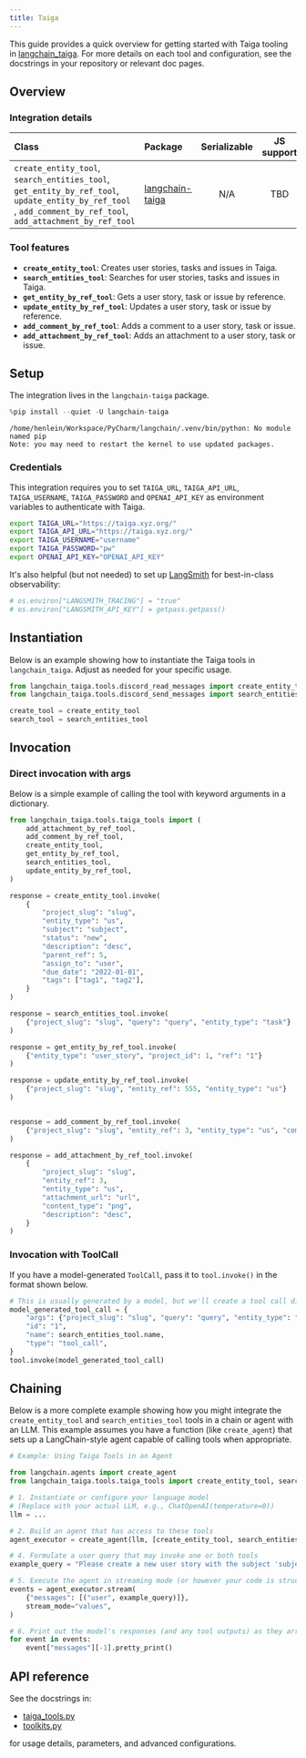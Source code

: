 ```yaml
---
title: Taiga
---
```


This guide provides a quick overview for getting started with Taiga tooling in [langchain_taiga](https://github.com/Shikenso-Analytics/langchain-taiga/blob/main/docs/tools.ipynb). For more details on each tool and configuration, see the docstrings in your repository or relevant doc pages.

## Overview

### Integration details

| Class                                                                                                | Package                                                                    | Serializable | JS support |                                        Package latest                                        |
|:-----------------------------------------------------------------------------------------------------|:---------------------------------------------------------------------------| :---:        |:------------------------------------------------------------------------------:|:--------------------------------------------------------------------------------------------:|
| `create_entity_tool`, `search_entities_tool`, `get_entity_by_ref_tool`, `update_entity_by_ref_tool` , `add_comment_by_ref_tool`, `add_attachment_by_ref_tool` | [langchain-taiga](https://github.com/Shikenso-Analytics/langchain-taiga)   | N/A          |                                      TBD                                       | ![PyPI - Version](https://img.shields.io/pypi/v/langchain-taiga?style=flat-square&label=%20) |

### Tool features

- **`create_entity_tool`**: Creates user stories, tasks and issues in Taiga.
- **`search_entities_tool`**: Searches for user stories, tasks and issues in Taiga.
- **`get_entity_by_ref_tool`**: Gets a user story, task or issue by reference.
- **`update_entity_by_ref_tool`**: Updates a user story, task or issue by reference.
- **`add_comment_by_ref_tool`**: Adds a comment to a user story, task or issue.
- **`add_attachment_by_ref_tool`**: Adds an attachment to a user story, task or issue.

## Setup

The integration lives in the `langchain-taiga` package.

```python
%pip install --quiet -U langchain-taiga
```

```output
/home/henlein/Workspace/PyCharm/langchain/.venv/bin/python: No module named pip
Note: you may need to restart the kernel to use updated packages.
```

### Credentials

This integration requires you to set `TAIGA_URL`, `TAIGA_API_URL`, `TAIGA_USERNAME`, `TAIGA_PASSWORD` and `OPENAI_API_KEY` as environment variables to authenticate with Taiga.

```bash
export TAIGA_URL="https://taiga.xyz.org/"
export TAIGA_API_URL="https://taiga.xyz.org/"
export TAIGA_USERNAME="username"
export TAIGA_PASSWORD="pw"
export OPENAI_API_KEY="OPENAI_API_KEY"
```

It's also helpful (but not needed) to set up [LangSmith](https://smith.langchain.com/) for best-in-class observability:

```python
# os.environ["LANGSMITH_TRACING"] = "true"
# os.environ["LANGSMITH_API_KEY"] = getpass.getpass()
```

## Instantiation

Below is an example showing how to instantiate the Taiga tools in `langchain_taiga`. Adjust as needed for your specific usage.

```python
from langchain_taiga.tools.discord_read_messages import create_entity_tool
from langchain_taiga.tools.discord_send_messages import search_entities_tool

create_tool = create_entity_tool
search_tool = search_entities_tool
```

## Invocation

### Direct invocation with args

Below is a simple example of calling the tool with keyword arguments in a dictionary.

```python
from langchain_taiga.tools.taiga_tools import (
    add_attachment_by_ref_tool,
    add_comment_by_ref_tool,
    create_entity_tool,
    get_entity_by_ref_tool,
    search_entities_tool,
    update_entity_by_ref_tool,
)

response = create_entity_tool.invoke(
    {
        "project_slug": "slug",
        "entity_type": "us",
        "subject": "subject",
        "status": "new",
        "description": "desc",
        "parent_ref": 5,
        "assign_to": "user",
        "due_date": "2022-01-01",
        "tags": ["tag1", "tag2"],
    }
)

response = search_entities_tool.invoke(
    {"project_slug": "slug", "query": "query", "entity_type": "task"}
)

response = get_entity_by_ref_tool.invoke(
    {"entity_type": "user_story", "project_id": 1, "ref": "1"}
)

response = update_entity_by_ref_tool.invoke(
    {"project_slug": "slug", "entity_ref": 555, "entity_type": "us"}
)


response = add_comment_by_ref_tool.invoke(
    {"project_slug": "slug", "entity_ref": 3, "entity_type": "us", "comment": "new"}
)

response = add_attachment_by_ref_tool.invoke(
    {
        "project_slug": "slug",
        "entity_ref": 3,
        "entity_type": "us",
        "attachment_url": "url",
        "content_type": "png",
        "description": "desc",
    }
)
```

### Invocation with ToolCall

If you have a model-generated `ToolCall`, pass it to `tool.invoke()` in the format shown below.

```python
# This is usually generated by a model, but we'll create a tool call directly for demo purposes.
model_generated_tool_call = {
    "args": {"project_slug": "slug", "query": "query", "entity_type": "task"},
    "id": "1",
    "name": search_entities_tool.name,
    "type": "tool_call",
}
tool.invoke(model_generated_tool_call)
```

## Chaining

Below is a more complete example showing how you might integrate the `create_entity_tool` and `search_entities_tool` tools in a chain or agent with an LLM. This example assumes you have a function (like `create_agent`) that sets up a LangChain-style agent capable of calling tools when appropriate.

```python
# Example: Using Taiga Tools in an Agent

from langchain.agents import create_agent
from langchain_taiga.tools.taiga_tools import create_entity_tool, search_entities_tool

# 1. Instantiate or configure your language model
# (Replace with your actual LLM, e.g., ChatOpenAI(temperature=0))
llm = ...

# 2. Build an agent that has access to these tools
agent_executor = create_agent(llm, [create_entity_tool, search_entities_tool])

# 4. Formulate a user query that may invoke one or both tools
example_query = "Please create a new user story with the subject 'subject' in slug project: 'slug'"

# 5. Execute the agent in streaming mode (or however your code is structured)
events = agent_executor.stream(
    {"messages": [("user", example_query)]},
    stream_mode="values",
)

# 6. Print out the model's responses (and any tool outputs) as they arrive
for event in events:
    event["messages"][-1].pretty_print()
```

## API reference

See the docstrings in:

- [taiga_tools.py](https://github.com/Shikenso-Analytics/langchain-taiga/blob/main/langchain_taiga/tools/taiga_tools.py)
- [toolkits.py](https://github.com/Shikenso-Analytics/langchain-taiga/blob/main/langchain_taiga/toolkits.py)

for usage details, parameters, and advanced configurations.

